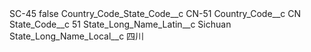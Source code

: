 <?xml version="1.0" encoding="UTF-8"?>
<CustomMetadata xmlns="http://soap.sforce.com/2006/04/metadata" xmlns:xsi="http://www.w3.org/2001/XMLSchema-instance" xmlns:xsd="http://www.w3.org/2001/XMLSchema">
    <label>SC-45</label>
    <protected>false</protected>
    <values>
        <field>Country_Code_State_Code__c</field>
        <value xsi:type="xsd:string">CN-51</value>
    </values>
    <values>
        <field>Country_Code__c</field>
        <value xsi:type="xsd:string">CN</value>
    </values>
    <values>
        <field>State_Code__c</field>
        <value xsi:type="xsd:string">51</value>
    </values>
    <values>
        <field>State_Long_Name_Latin__c</field>
        <value xsi:type="xsd:string">Sichuan</value>
    </values>
    <values>
        <field>State_Long_Name_Local__c</field>
        <value xsi:type="xsd:string">四川</value>
    </values>
</CustomMetadata>
